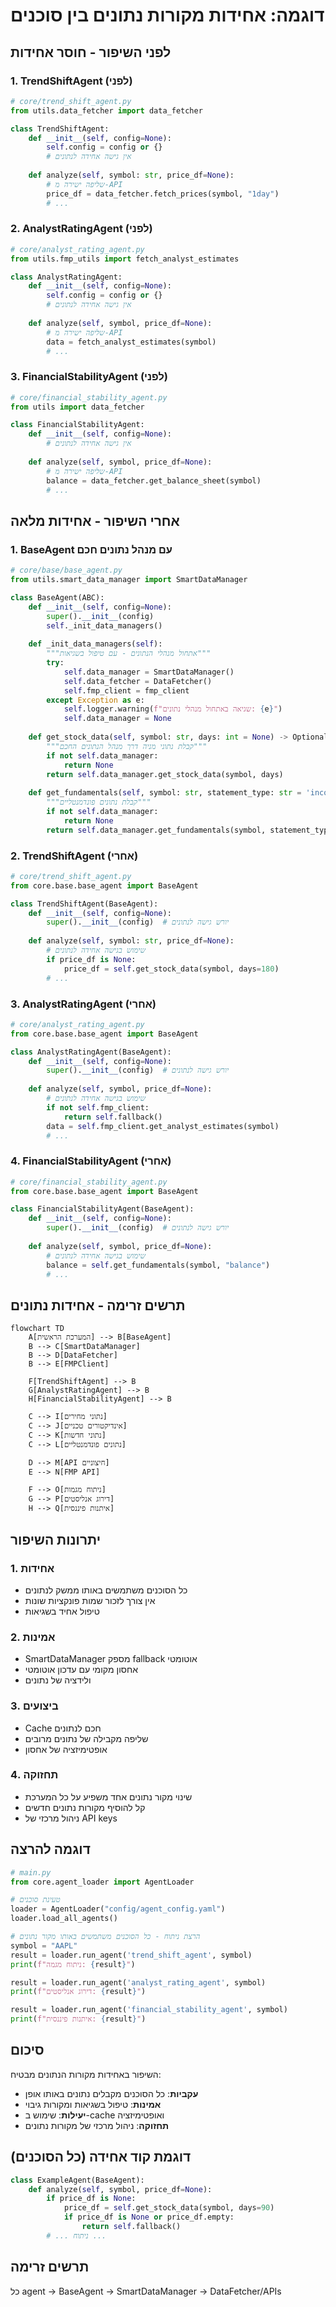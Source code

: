 # דוגמה: אחידות מקורות נתונים בין סוכנים

## לפני השיפור - חוסר אחידות

### 1. TrendShiftAgent (לפני)
```python
# core/trend_shift_agent.py
from utils.data_fetcher import data_fetcher

class TrendShiftAgent:
    def __init__(self, config=None):
        self.config = config or {}
        # אין גישה אחידה לנתונים
    
    def analyze(self, symbol: str, price_df=None):
        # שליפה ישירה מ-API
        price_df = data_fetcher.fetch_prices(symbol, "1day")
        # ...
```

### 2. AnalystRatingAgent (לפני)
```python
# core/analyst_rating_agent.py
from utils.fmp_utils import fetch_analyst_estimates

class AnalystRatingAgent:
    def __init__(self, config=None):
        self.config = config or {}
        # אין גישה אחידה לנתונים
    
    def analyze(self, symbol, price_df=None):
        # שליפה ישירה מ-API
        data = fetch_analyst_estimates(symbol)
        # ...
```

### 3. FinancialStabilityAgent (לפני)
```python
# core/financial_stability_agent.py
from utils import data_fetcher

class FinancialStabilityAgent:
    def __init__(self, config=None):
        # אין גישה אחידה לנתונים
    
    def analyze(self, symbol, price_df=None):
        # שליפה ישירה מ-API
        balance = data_fetcher.get_balance_sheet(symbol)
        # ...
```

## אחרי השיפור - אחידות מלאה

### 1. BaseAgent עם מנהל נתונים חכם
```python
# core/base/base_agent.py
from utils.smart_data_manager import SmartDataManager

class BaseAgent(ABC):
    def __init__(self, config=None):
        super().__init__(config)
        self._init_data_managers()
    
    def _init_data_managers(self):
        """אתחול מנהלי הנתונים - עם טיפול בשגיאות"""
        try:
            self.data_manager = SmartDataManager()
            self.data_fetcher = DataFetcher()
            self.fmp_client = fmp_client
        except Exception as e:
            self.logger.warning(f"שגיאה באתחול מנהלי נתונים: {e}")
            self.data_manager = None
    
    def get_stock_data(self, symbol: str, days: int = None) -> Optional[pd.DataFrame]:
        """קבלת נתוני מניה דרך מנהל הנתונים החכם"""
        if not self.data_manager:
            return None
        return self.data_manager.get_stock_data(symbol, days)
    
    def get_fundamentals(self, symbol: str, statement_type: str = 'income') -> Optional[pd.DataFrame]:
        """קבלת נתונים פונדמנטליים"""
        if not self.data_manager:
            return None
        return self.data_manager.get_fundamentals(symbol, statement_type)
```

### 2. TrendShiftAgent (אחרי)
```python
# core/trend_shift_agent.py
from core.base.base_agent import BaseAgent

class TrendShiftAgent(BaseAgent):
    def __init__(self, config=None):
        super().__init__(config)  # יורש גישה לנתונים
    
    def analyze(self, symbol: str, price_df=None):
        # שימוש בגישה אחידה לנתונים
        if price_df is None:
            price_df = self.get_stock_data(symbol, days=180)
        # ...
```

### 3. AnalystRatingAgent (אחרי)
```python
# core/analyst_rating_agent.py
from core.base.base_agent import BaseAgent

class AnalystRatingAgent(BaseAgent):
    def __init__(self, config=None):
        super().__init__(config)  # יורש גישה לנתונים
    
    def analyze(self, symbol, price_df=None):
        # שימוש בגישה אחידה לנתונים
        if not self.fmp_client:
            return self.fallback()
        data = self.fmp_client.get_analyst_estimates(symbol)
        # ...
```

### 4. FinancialStabilityAgent (אחרי)
```python
# core/financial_stability_agent.py
from core.base.base_agent import BaseAgent

class FinancialStabilityAgent(BaseAgent):
    def __init__(self, config=None):
        super().__init__(config)  # יורש גישה לנתונים
    
    def analyze(self, symbol, price_df=None):
        # שימוש בגישה אחידה לנתונים
        balance = self.get_fundamentals(symbol, "balance")
        # ...
```

## תרשים זרימה - אחידות נתונים

```mermaid
flowchart TD
    A[המערכת הראשית] --> B[BaseAgent]
    B --> C[SmartDataManager]
    B --> D[DataFetcher]
    B --> E[FMPClient]
    
    F[TrendShiftAgent] --> B
    G[AnalystRatingAgent] --> B
    H[FinancialStabilityAgent] --> B
    
    C --> I[נתוני מחירים]
    C --> J[אינדיקטורים טכניים]
    C --> K[נתוני חדשות]
    C --> L[נתונים פונדמנטליים]
    
    D --> M[API חיצוניים]
    E --> N[FMP API]
    
    F --> O[ניתוח מגמות]
    G --> P[דירוג אנליסטים]
    H --> Q[איתנות פיננסית]
```

## יתרונות השיפור

### 1. אחידות
- כל הסוכנים משתמשים באותו ממשק לנתונים
- אין צורך לזכור שמות פונקציות שונות
- טיפול אחיד בשגיאות

### 2. אמינות
- SmartDataManager מספק fallback אוטומטי
- אחסון מקומי עם עדכון אוטומטי
- ולידציה של נתונים

### 3. ביצועים
- Cache חכם לנתונים
- שליפה מקבילה של נתונים מרובים
- אופטימיזציה של אחסון

### 4. תחזוקה
- שינוי מקור נתונים אחד משפיע על כל המערכת
- קל להוסיף מקורות נתונים חדשים
- ניהול מרכזי של API keys

## דוגמה להרצה

```python
# main.py
from core.agent_loader import AgentLoader

# טעינת סוכנים
loader = AgentLoader("config/agent_config.yaml")
loader.load_all_agents()

# הרצת ניתוח - כל הסוכנים משתמשים באותו מקור נתונים
symbol = "AAPL"
result = loader.run_agent('trend_shift_agent', symbol)
print(f"ניתוח מגמה: {result}")

result = loader.run_agent('analyst_rating_agent', symbol)
print(f"דירוג אנליסטים: {result}")

result = loader.run_agent('financial_stability_agent', symbol)
print(f"איתנות פיננסית: {result}")
```

## סיכום

השיפור באחידות מקורות הנתונים מבטיח:
- **עקביות**: כל הסוכנים מקבלים נתונים באותו אופן
- **אמינות**: טיפול בשגיאות ומקורות גיבוי
- **יעילות**: שימוש ב-cache ואופטימיזציה
- **תחזוקה**: ניהול מרכזי של מקורות נתונים 

## דוגמת קוד אחידה (כל הסוכנים)

```python
class ExampleAgent(BaseAgent):
    def analyze(self, symbol, price_df=None):
        if price_df is None:
            price_df = self.get_stock_data(symbol, days=90)
            if price_df is None or price_df.empty:
                return self.fallback()
        # ... ניתוח ...
```

## תרשים זרימה

כל agent → BaseAgent → SmartDataManager → DataFetcher/APIs 